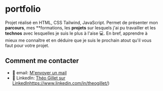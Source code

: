 # portfolio

Projet réalisé en HTML, CSS Tailwind, JavaScript. Permet de présenter mon **parcours**, mes **formations, les **projets** sur lesquels j'ai pu travailler et les **technos** avec lesquelles je suis le plus à l'aise 💻.
En bref, apprendre à mieux me connaître et en déduire que je suis le prochain atout qu'il vous faut pour votre projet.

## Comment me contacter
- 📧 email: [M'envoyer un mail](mailto:theogillet.bordeaux@outlook.com)
- 🔗 LinkedIn: [Théo Gillet sur LinkedIn](https://www.linkedin.com/in/theogillet/)https://www.linkedin.com/in/theogillet/)
